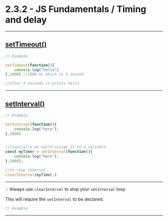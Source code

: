 # 2.3.2 - JS Fundamentals / Timing and delay

---

## [setTimeout()](https://www.w3schools.com/jsref/met_win_settimeout.asp)

```js
// Example

setTimeout(function(){
    console.log("hello")
},1000) //1000 ms which is 1 second

//after 3 seconds it prints hello 


```

---

## [setInterval()](https://www.w3schools.com/jsref/met_win_setinterval.asp)

```js
// Example

setInterval(function(){
    console.log("here");
},1000)


///typically we would assign it to a variable 
const myTimer = setInterval(function(){
    console.log("here");
},1000);

//to stop interval
clearInterval(myTimer;)

```

---

💡 Always use `clearInterval` to stop your `setInterval` loop

This will require the `setInterval` to be declared.

```js
// Example

```

---


